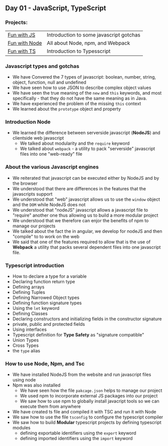 ## Day 01 - JavaScript, TypeScript
### Projects:
|     |     |
| --- | --- |
| [Fun with JS](fun-with-js/) | Introduction to some javascript gotchas | 
| [Fun with Node](fun-with-node) | All about Node, npm, and Webpack |
| [Fun with TS](fun-with-ts/) | Introduction to Typesscript |

### Javascript types and gotchas
* We have Convered the 7 types of javascript: boolean, number, string, object, function, null and undefined
* We have seen how to use JSON to describe complex object values
* We have seen the true meaning of the `new` and `this` keywords, and most specifically - that they do not have the same meaning as in Java.
* We have experienced the problem of the missing `this` context
* We learned about the `prototype` object and property

### Introduction Node
* We learned the difference between serverside javascript (**NodeJS**) and clientside web javascript
  * We talked about modularity and the `require` keyword
  * We talked about `webpack`  - a utility to pack "serverside" javascript files into one "web-ready" file

### About the various Javascript engines
* We reiterated that javascript can be executed either by NodeJS and by the browser
* We understood that there are differences in the features that the javascripts support
* We understood that "web" javascript allows us to use the `window` object and the `DOM` while NodeJS does not
* We understood that "nodeJS" javascript allows a javascript file to "require" another one thus allowing us to build a more modular project
* We understood that we therefore can enjor the benefits of npm to manage our projects
* We talked about the fact the in angular, we develop for nodeJS and then "compile" to to work on the web
* We said that one of the features required to allow that is the use of **Webpack** a utility that packs several dependent files into one javascript file.

### Typescript introduction
* How to declare a type for a variable
* Declaring function return type
* Defining arrays
* Defining Tuples
* Defining Narrowed Object types
* Defining function signature types
* Using the `let` keyword
* Defining Classes
* Declaring constructors and initializing fields in the constructor signature
* private, public and protected fields
* Using interfaces
* Typescript definition for **Type Safety** as "signature compatible"
* Union Types
* Cross Types
* the `type` alias

### How to use Node, Npm, and Tsc
* We have installed NodeJS from the website and run javascript files using node
* Npm was also installed
    * We have seen how the file `pakcage.json` helps to manage our project
    * We used npm to incorporate external JS packages into our project
    * We saw how to use npm to globally install javacript tools so we can execute them from anywhere
* We have created ts file and compiled it with TSC and run it with Node
* We saw how to use the file `tsconfig` to configure the typescript compiler
* We saw how to build **Modular** typescript projects by defining typescript modules
  * defining exportable identifiers using the `export` keyword
  * defining imported identifiers using the `import` keyword

